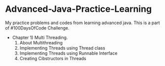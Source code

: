# Advanced-Java-Practice-Learning
My practice problems and codes from learning advanced java. This is a part of #100DaysOfCode Challenge.<br>

* Chapter 1) Multi Threading.
  1) About Multithreading
  2) Implementing Threads using Thread class
  3) Implementing Threads using Runnable Interface
  4) Creating Cibstructors in Threads
